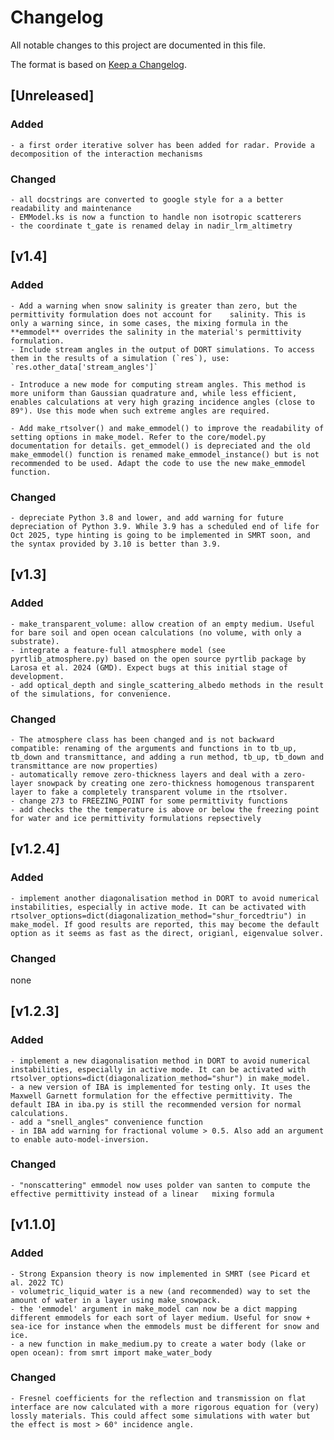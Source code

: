 
# Changelog
All notable changes to this project are documented in this file.

The format is based on [Keep a Changelog](https://keepachangelog.com/en/1.0.0/).

## [Unreleased]
### Added

	- a first order iterative solver has been added for radar. Provide a decomposition of the interaction mechanisms

### Changed

	- all docstrings are converted to google style for a a better readability and maintenance
	- EMModel.ks is now a function to handle non isotropic scatterers
	- the coordinate t_gate is renamed delay in nadir_lrm_altimetry

## [v1.4]
### Added
	- Add a warning when snow salinity is greater than zero, but the permittivity formulation does not account for    salinity. This is only a warning since, in some cases, the mixing formula in the **emmodel** overrides the salinity in the material's permittivity formulation.
	- Include stream angles in the output of DORT simulations. To access them in the results of a simulation (`res`), use: `res.other_data['stream_angles']`

	- Introduce a new mode for computing stream angles. This method is more uniform than Gaussian quadrature and, while less efficient, enables calculations at very high grazing incidence angles (close to 89°). Use this mode when such extreme angles are required.

	- Add make_rtsolver() and make_emmodel() to improve the readability of setting options in make_model. Refer to the core/model.py documentation for details. get_emmodel() is depreciated and the old make_emmodel() function is renamed make_emmodel_instance() but is not recommended to be used. Adapt the code to use the new make_emmodel function.

### Changed
	- depreciate Python 3.8 and lower, and add warning for future depreciation of Python 3.9. While 3.9 has a scheduled end of life for Oct 2025, type hinting is going to be implemented in SMRT soon, and the syntax provided by 3.10 is better than 3.9.


## [v1.3]
### Added

	- make_transparent_volume: allow creation of an empty medium. Useful for bare soil and open ocean calculations (no volume, with only a substrate).
	- integrate a feature-full atmosphere model (see pyrtlib_atmosphere.py) based on the open source pyrtlib package by Larosa et al. 2024 (GMD). Expect bugs at this initial stage of development.
	- add optical_depth and single_scattering_albedo methods in the result of the simulations, for convenience.

### Changed

	- The atmosphere class has been changed and is not backward compatible: renaming of the arguments and functions in to tb_up, tb_down and transmittance, and adding a run method, tb_up, tb_down and transmittance are now properties)
	- automatically remove zero-thickness layers and deal with a zero-layer snowpack by creating one zero-thickness homogenous transparent layer to fake a completely transparent volume in the rtsolver.
	- change 273 to FREEZING_POINT for some permittivity functions
	- add checks the the temperature is above or below the freezing point for water and ice permittivity formulations repsectively


## [v1.2.4]
### Added
	- implement another diagonalisation method in DORT to avoid numerical instabilities, especially in active mode. It can be activated with rtsolver_options=dict(diagonalization_method="shur_forcedtriu") in make_model. If good results are reported, this may become the default option as it seems as fast as the direct, origianl, eigenvalue solver.

### Changed
none


## [v1.2.3]
### Added

	- implement a new diagonalisation method in DORT to avoid numerical instabilities, especially in active mode. It can be activated with rtsolver_options=dict(diagonalization_method="shur") in make_model.
	- a new version of IBA is implemented for testing only. It uses the Maxwell Garnett formulation for the effective permittivity. The default IBA in iba.py is still the recommended version for normal calculations.
	- add a "snell_angles" convenience function
	- in IBA add warning for fractional volume > 0.5. Also add an argument to enable auto-model-inversion.

### Changed

	- "nonscattering" emmodel now uses polder van santen to compute the effective permittivity instead of a linear   mixing formula


## [v1.1.0]
### Added
	- Strong Expansion theory is now implemented in SMRT (see Picard et al. 2022 TC)
	- volumetric_liquid_water is a new (and recommended) way to set the amount of water in a layer using make_snowpack.
	- the 'emmodel' argument in make_model can now be a dict mapping different emmodels for each sort of layer medium. Useful for snow + sea-ice for instance when the emmodels must be different for snow and ice.
	- a new function in make_medium.py to create a water body (lake or open ocean): from smrt import make_water_body


### Changed
	- Fresnel coefficients for the reflection and transmission on flat interface are now calculated with a more rigorous equation for (very) lossly materials. This could affect some simulations with water but the effect is most > 60° incidence angle.
